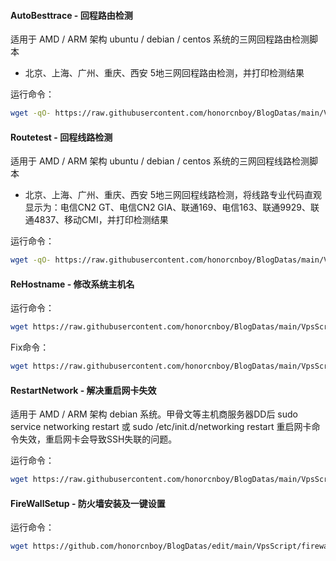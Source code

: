 #### AutoBesttrace - 回程路由检测

适用于 AMD / ARM 架构 ubuntu / debian / centos 系统的三网回程路由检测脚本

- 北京、上海、广州、重庆、西安 5地三网回程路由检测，并打印检测结果

运行命令：
```bash
wget -qO- https://raw.githubusercontent.com/honorcnboy/BlogDatas/main/VpsScript/autobesttrace.sh | bash 
```

#### Routetest - 回程线路检测

适用于 AMD / ARM 架构 ubuntu / debian / centos 系统的三网回程线路检测脚本

- 北京、上海、广州、重庆、西安 5地三网回程线路检测，将线路专业代码直观显示为：电信CN2 GT、电信CN2 GIA、联通169、电信163、联通9929、联通4837、移动CMI，并打印检测结果

运行命令：
```bash
wget -qO- https://raw.githubusercontent.com/honorcnboy/BlogDatas/main/VpsScript/routetest.sh | bash 
```

#### ReHostname - 修改系统主机名

运行命令：
```bash
wget https://raw.githubusercontent.com/honorcnboy/BlogDatas/main/VpsScript/rehostname.sh && chmod +x rehostname.sh && ./rehostname.sh
```

Fix命令：
```bash
wget https://raw.githubusercontent.com/honorcnboy/BlogDatas/main/VpsScript/fixhostname.sh && chmod +x fixhostname.sh && ./fixhostname.sh
```

#### RestartNetwork - 解决重启网卡失效

适用于 AMD / ARM 架构 debian 系统。甲骨文等主机商服务器DD后 sudo service networking restart 或 sudo /etc/init.d/networking restart 重启网卡命令失效，重启网卡会导致SSH失联的问题。

运行命令：
```bash
wget https://raw.githubusercontent.com/honorcnboy/BlogDatas/main/VpsScript/restartnetwork.sh && chmod +x restartnetwork.sh && bash restartnetwork.sh
```

#### FireWallSetup - 防火墙安装及一键设置

运行命令：
```bash
wget https://github.com/honorcnboy/BlogDatas/edit/main/VpsScript/firewall_setup.sh && chmod +x firewall_setup.sh && ./firewall_setup.sh
```

